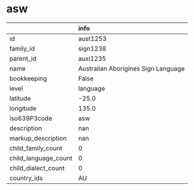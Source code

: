 # asw
|                      | info                                |
|:---------------------|:------------------------------------|
| id                   | aust1253                            |
| family_id            | sign1238                            |
| parent_id            | auxi1235                            |
| name                 | Australian Aborigines Sign Language |
| bookkeeping          | False                               |
| level                | language                            |
| latitude             | -25.0                               |
| longitude            | 135.0                               |
| iso639P3code         | asw                                 |
| description          | nan                                 |
| markup_description   | nan                                 |
| child_family_count   | 0                                   |
| child_language_count | 0                                   |
| child_dialect_count  | 0                                   |
| country_ids          | AU                                  |